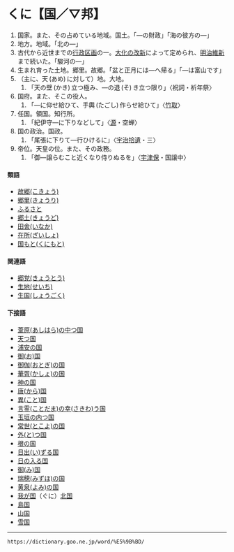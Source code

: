 # くに【国／▽邦】

1. 国家。また、その占めている地域。国土。「―の財政」「海の彼方の―」
2. 地方。地域。「北の―」
3. 古代から近世までの[行政区画](https://dictionary.goo.ne.jp/word/%E8%A1%8C%E6%94%BF%E5%8C%BA%E7%94%BB/#jn-56541)の一。[大化の改新](https://dictionary.goo.ne.jp/word/%E5%A4%A7%E5%8C%96%E3%81%AE%E6%94%B9%E6%96%B0/#jn-132724)によって定められ、[明治維新](https://dictionary.goo.ne.jp/word/%E6%98%8E%E6%B2%BB%E7%B6%AD%E6%96%B0/#jn-216620)まで続いた。「駿河の―」
4. 生まれ育った土地。郷里。故郷。「盆と正月には―へ帰る」「―は富山です」
5. （主に、天 (あめ) に対して）地。大地。    
    1.  「天の壁 (かき) 立つ極み、―の退 (そ) き立つ限り」〈祝詞・祈年祭〉
6. 国府。また、そこの役人。    
    1.  「―に仰せ給ひて、手輿 (たごし) 作らせ給ひて」〈[竹取](https://dictionary.goo.ne.jp/word/%E7%AB%B9%E5%8F%96%E7%89%A9%E8%AA%9E/#jn-136133)〉
7. 任国。領国。知行所。    
    1.  「紀伊守―に下りなどして」〈[源](https://dictionary.goo.ne.jp/word/%E6%BA%90%E6%B0%8F%E7%89%A9%E8%AA%9E/#jn-69890)・空蝉〉
8. 国の政治。国政。    
    1.  「尾張に下りて―行ひけるに」〈[宇治拾遺](https://dictionary.goo.ne.jp/word/%E5%AE%87%E6%B2%BB%E6%8B%BE%E9%81%BA%E7%89%A9%E8%AA%9E/#jn-18547)・三〉
9. 帝位。天皇の位。また、その政務。    
    1.  「御―譲らむこと近くなり侍りぬるを」〈[宇津保](https://dictionary.goo.ne.jp/word/%E5%AE%87%E6%B4%A5%E4%BF%9D%E7%89%A9%E8%AA%9E/#jn-19844)・国譲中〉
        

#### 類語

-   [故郷(こきょう)](https://dictionary.goo.ne.jp/word/%E6%95%85%E9%83%B7/#jn-76554)
-   [郷里(きょうり)](https://dictionary.goo.ne.jp/word/%E9%83%B7%E9%87%8C/#jn-57189)
-   [ふるさと](https://dictionary.goo.ne.jp/word/%E5%8F%A4%E9%87%8C/#jn-196102)
-   [郷土(きょうど)](https://dictionary.goo.ne.jp/word/%E9%83%B7%E5%9C%9F/#jn-56796)
-   [田舎(いなか)](https://dictionary.goo.ne.jp/word/%E7%94%B0%E8%88%8E_%28%E3%81%84%E3%81%AA%E3%81%8B%29/#jn-14153)
-   [在所(ざいしょ)](https://dictionary.goo.ne.jp/word/%E5%9C%A8%E6%89%80/#jn-85128)
-   [国もと(くにもと)](https://dictionary.goo.ne.jp/word/%E5%9B%BD%E5%85%83/#jn-62567)

#### 関連語

-   [郷党(きょうとう)](https://dictionary.goo.ne.jp/word/%E9%83%B7%E5%85%9A/#jn-56807)
-   [生地(せいち)](https://dictionary.goo.ne.jp/word/%E7%94%9F%E5%9C%B0_%28%E3%81%9B%E3%81%84%E3%81%A1%29/#jn-122236)
-   [生国(しょうごく)](https://dictionary.goo.ne.jp/word/%E7%94%9F%E5%9B%BD/#jn-108337)

#### 下接語

-   [葦原(あしはら)の中つ国](https://dictionary.goo.ne.jp/word/%E8%91%A6%E5%8E%9F%E3%81%AE%E4%B8%AD%E3%81%A4%E5%9B%BD/#jn-3958)
-   [天つ国](https://dictionary.goo.ne.jp/word/%E5%A4%A9%E3%81%A4%E5%9B%BD/#jn-253154)
-   [浦安の国](https://dictionary.goo.ne.jp/word/%E6%B5%A6%E5%AE%89%E3%81%AE%E5%9B%BD/#jn-20905)
-   [御(お)国](https://dictionary.goo.ne.jp/word/%E5%BE%A1%E5%9B%BD_%28%E3%81%8A%E3%81%8F%E3%81%AB%29/#jn-30422)
-   [御伽(おとぎ)の国](https://dictionary.goo.ne.jp/word/%E5%BE%A1%E4%BC%BD%E3%81%AE%E5%9B%BD/#jn-31899)
-   [華胥(かしょ)の国](https://dictionary.goo.ne.jp/word/%E8%8F%AF%E8%83%A5%E3%81%AE%E5%9B%BD/#jn-40820)
-   [神の国](https://dictionary.goo.ne.jp/word/%E7%A5%9E%E3%81%AE%E5%9B%BD/#jn-44935)
-   [唐(から)国](https://dictionary.goo.ne.jp/word/%E5%94%90%E5%9B%BD/#jn-45649)
-   [異(こと)国](https://dictionary.goo.ne.jp/word/%E7%95%B0%E5%9B%BD_%28%E3%81%93%E3%81%A8%E3%81%8F%E3%81%AB%29/#jn-80513)
-   [言霊(ことだま)の幸(さきわ)う国](https://dictionary.goo.ne.jp/word/%E8%A8%80%E9%9C%8A%E3%81%AE%E5%B9%B8%E3%81%B5%E5%9B%BD/#jn-80580)
-   [玉垣の内つ国](https://dictionary.goo.ne.jp/word/%E7%8E%89%E5%9E%A3%E3%81%AE%E5%86%85%E3%81%A4%E5%9B%BD/#jn-138679)
-   [常世(とこよ)の国](https://dictionary.goo.ne.jp/word/%E5%B8%B8%E4%B8%96%E3%81%AE%E5%9B%BD/#jn-158607)
-   [外(と)つ国](https://dictionary.goo.ne.jp/word/%E5%A4%96%E3%81%A4%E5%9B%BD/#jn-159310)
-   [根の国](https://dictionary.goo.ne.jp/word/%E6%A0%B9%E3%81%AE%E5%9B%BD/#jn-170526)
-   [日出(い)ずる国](https://dictionary.goo.ne.jp/word/%E6%97%A5%E5%87%BA%E3%81%9A%E3%82%8B%E5%9B%BD/#jn-182212)
-   [日の入る国](https://dictionary.goo.ne.jp/word/%E6%97%A5%E3%81%AE%E5%85%A5%E3%82%8B%E5%9B%BD/#jn-182223)
-   [御(み)国](https://dictionary.goo.ne.jp/word/%E5%BE%A1%E5%9B%BD_%28%E3%81%BF%E3%81%8F%E3%81%AB%29/#jn-211180)
-   [瑞穂(みずほ)の国](https://dictionary.goo.ne.jp/word/%E7%91%9E%E7%A9%82%E3%81%AE%E5%9B%BD/#jn-211858)
-   [黄泉(よみ)の国](https://dictionary.goo.ne.jp/word/%E9%BB%84%E6%B3%89%E3%81%AE%E5%9B%BD/#jn-228379)
-   [我が国](https://dictionary.goo.ne.jp/word/%E6%88%91%E3%81%8C%E5%9B%BD/#jn-237587)（ぐに）[北国](https://dictionary.goo.ne.jp/word/%E5%8C%97%E5%9B%BD_%28%E3%81%8D%E3%81%9F%E3%81%90%E3%81%AB%29/#jn-52552)
-   [島国](https://dictionary.goo.ne.jp/word/%E5%B3%B6%E5%9B%BD/#jn-100654)
-   [山国](https://dictionary.goo.ne.jp/word/%E5%B1%B1%E5%9B%BD/#jn-222755)
-   [雪国](https://dictionary.goo.ne.jp/word/%E9%9B%AA%E5%9B%BD/#jn-224997)

---
`https://dictionary.goo.ne.jp/word/%E5%9B%BD/`